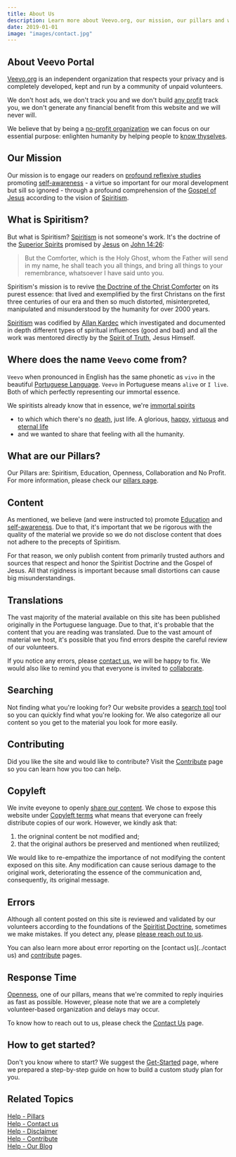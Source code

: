 ```yaml
---
title: About Us
description: Learn more about Veevo.org, our mission, our pillars and what what we expect to accomplish.
date: 2019-01-01
image: "images/contact.jpg"
---
```


## About Veevo Portal
[Veevo.org](//veevo.org) is an independent organization that respects your
privacy and is completely developed, kept and run by a community of unpaid
volunteers. 

We don't host ads, we don't track you and we don't build 
[any profit](/help/pillars/#no-profit) track you, we don't generate any financial benefit from this website and we will
never will.

We believe that by being a [no-profit organization](/help/pillars/#no-profit)
we can focus on our essential purpose: enlighten humanity by helping
people to [know thyselves](/about/know-thyself).

## Our Mission
Our mission is to engage our readers on [profound reflexive
studies](/about/reflexive-study) promoting
[self-awareness](/about/self-awareness) - a virtue so important for our moral
development but sill so ignored - through a profound comprehension of the
[Gospel of Jesus](/gospel) according to the vision of [Spiritism](/spiritism).

## What is Spiritism?
But what is Spiritism? [Spiritism](/spiritism) is not someone's work.  It's the
doctrine of the [Superior Spirits](/about/superior-spirits) promised by
[Jesus](/about/jesus) on [John 14:26](/gospel/jo/14/26):

> But the Comforter, which is the Holy Ghost, whom the Father will send in my
name, he shall teach you all things, and bring all things to your remembrance, 
whatsoever I have said unto you.

Spiritism's mission is to revive [the Doctrine of the Christ Comforter](/gospel)
on its purest essence: that lived and exemplified by the first Christans on the
first three centuries of our era and then so much distorted, misinterpreted,
manipulated and misunderstood by the humanity for over 2000 years.

[Spiritism](/spiritism) was codified by [Allan Kardec](/bio/allan-kardec) which
investigated and documented in depth different types of spiritual influences
(good and bad) and all the work was mentored directly by the [Spirit of
Truth](/about/spirit-of-truth), Jesus Himself.

## Where does the name `Veevo` come from?
`Veevo` when pronounced in English has the same phonetic as `vivo` in the
beautiful [Portuguese Language](https://en.wikipedia.org/wiki/Portuguese_language).
`Veevo` in Portuguese means `alive` or `I live`. Both of which perfectly representing 
our immortal essence.

We spiritists already know that in essence, we're [immortal spirits](/about/immortal-spirit) 
- to which which there's no [death](/about/death), just life. A glorious, 
[happy](/about/happiness), [virtuous](/virtues) and [eternal life](/about/eternal-life)
- and we wanted to share that feeling with all the humanity.

## What are our Pillars?
Our Pillars are: Spiritism, Education, Openness, Collaboration and No Profit.
For more information, please check our [pillars page](/help/pillars).

## Content
As mentioned, we believe (and were instructed to) promote [Education](/pillars/education)
and [self-awareness](/about/self-awareness). Due to that, it's important that we
be rigorous with the quality of the material we provide so we do not disclose content 
that does not adhere to the precepts of Spiritism.

For that reason, we only publish content from primarily trusted authors and
sources that respect and honor the Spiritist Doctrine and the Gospel of Jesus.
All that rigidness is important because small distortions can cause big
misunderstandings.

## Translations
The vast majority of the material available on this site has been published
originally in the Portuguese language. Due to that, it's probable that 
the content that you are reading was translated. Due to the vast amount of
material we host, it's possible that you find errors despite the careful review
of our volunteers.

If you notice any errors, please [contact us](/contact), we will be happy to fix. 
We would also like to remind you that everyone is invited to [collaborate](/contribute).

## Searching
Not finding what you're looking for? Our website provides a [search
tool](/search) tool so you can quickly find what you're looking for.
We also categorize all our content so you get to the material you look for more
easily.

## Contributing
Did you like the site and would like to contribute? Visit the 
[Contribute](/contribute) page so you can learn how you too can help.

## Copyleft
We invite eveyone to openly [share our content](/contribute/share). We chose to
expose this website under [Copyleft terms](https://en.wikipedia.org/wiki/Copyleft)
what means that everyone can freely distribute copies of our work. However, we
kindly ask that:
1. the origninal content be not modified and;
2. that the original authors be preserved and mentioned when reutilized;

We would like to re-empathize the importance of not modifying the content
exposed on this site. Any modification can cause serious damage to the original work,
deteriorating the essence of the communication and, consequently, its original message.

## Errors
Although all content posted on this site is reviewed and validated by our
volunteers according to the foundations of the [Spiritist Doctrine](/spiritism), 
sometimes we make mistakes. If you detect any, please [please reach out to us](/contact).

You can also learn more about error reporting on the [contact us](../contact
us) and [contribute](/contribute) pages.

## Response Time
[Openness](/help/pillars/#openness), one of our pillars, means that we're
commited to reply inquiries as fast as possible. However, please note that we
are a completely volunteer-based organization and delays may occur.

To know how to reach out to us, please check the [Contact Us](/help/contact-us) page.

## How to get started?
Don't you know where to start? We suggest the [Get-Started](/get-started) page,
where we prepared a step-by-step guide on how to build a custom study plan for
you.


## Related Topics
[Help - Pillars](/help/pillars)  
[Help - Contact us](/help/contact-us)  
[Help - Disclaimer](/help/disclaimer)  
[Help - Contribute](/contribute)  
[Help - Our Blog](//blog.veevo.org)


